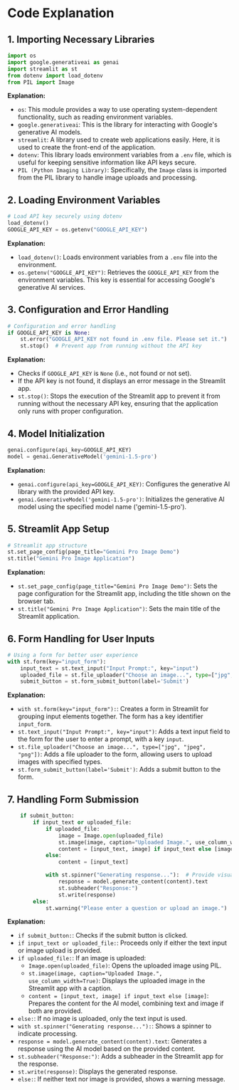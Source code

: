 
# Code Explanation

## 1. Importing Necessary Libraries

```python
import os
import google.generativeai as genai
import streamlit as st
from dotenv import load_dotenv
from PIL import Image
```

**Explanation:**
- `os`: This module provides a way to use operating system-dependent functionality, such as reading environment variables.
- `google.generativeai`: This is the library for interacting with Google's generative AI models.
- `streamlit`: A library used to create web applications easily. Here, it is used to create the front-end of the application.
- `dotenv`: This library loads environment variables from a `.env` file, which is useful for keeping sensitive information like API keys secure.
- `PIL (Python Imaging Library)`: Specifically, the `Image` class is imported from the PIL library to handle image uploads and processing.

## 2. Loading Environment Variables

```python
# Load API key securely using dotenv
load_dotenv()
GOOGLE_API_KEY = os.getenv("GOOGLE_API_KEY")
```

**Explanation:**
- `load_dotenv()`: Loads environment variables from a `.env` file into the environment.
- `os.getenv("GOOGLE_API_KEY")`: Retrieves the `GOOGLE_API_KEY` from the environment variables. This key is essential for accessing Google's generative AI services.

## 3. Configuration and Error Handling

```python
# Configuration and error handling
if GOOGLE_API_KEY is None:
    st.error("GOOGLE_API_KEY not found in .env file. Please set it.")
    st.stop()  # Prevent app from running without the API key
```

**Explanation:**
- Checks if `GOOGLE_API_KEY` is `None` (i.e., not found or not set).
- If the API key is not found, it displays an error message in the Streamlit app.
- `st.stop()`: Stops the execution of the Streamlit app to prevent it from running without the necessary API key, ensuring that the application only runs with proper configuration.

## 4. Model Initialization

```python
genai.configure(api_key=GOOGLE_API_KEY)
model = genai.GenerativeModel('gemini-1.5-pro')
```

**Explanation:**
- `genai.configure(api_key=GOOGLE_API_KEY)`: Configures the generative AI library with the provided API key.
- `genai.GenerativeModel('gemini-1.5-pro')`: Initializes the generative AI model using the specified model name ('gemini-1.5-pro').

## 5. Streamlit App Setup

```python
# Streamlit app structure
st.set_page_config(page_title="Gemini Pro Image Demo")
st.title("Gemini Pro Image Application")
```

**Explanation:**
- `st.set_page_config(page_title="Gemini Pro Image Demo")`: Sets the page configuration for the Streamlit app, including the title shown on the browser tab.
- `st.title("Gemini Pro Image Application")`: Sets the main title of the Streamlit application.

## 6. Form Handling for User Inputs

```python
# Using a form for better user experience
with st.form(key="input_form"):
    input_text = st.text_input("Input Prompt:", key="input")
    uploaded_file = st.file_uploader("Choose an image...", type=["jpg", "jpeg", "png"])
    submit_button = st.form_submit_button(label='Submit')
```

**Explanation:**
- `with st.form(key="input_form"):`: Creates a form in Streamlit for grouping input elements together. The form has a key identifier `input_form`.
- `st.text_input("Input Prompt:", key="input")`: Adds a text input field to the form for the user to enter a prompt, with a key `input`.
- `st.file_uploader("Choose an image...", type=["jpg", "jpeg", "png"])`: Adds a file uploader to the form, allowing users to upload images with specified types.
- `st.form_submit_button(label='Submit')`: Adds a submit button to the form.

## 7. Handling Form Submission

```python
    if submit_button:
        if input_text or uploaded_file:
            if uploaded_file:
                image = Image.open(uploaded_file)
                st.image(image, caption="Uploaded Image.", use_column_width=True)
                content = [input_text, image] if input_text else [image]
            else:
                content = [input_text]

            with st.spinner("Generating response..."):  # Provide visual feedback
                response = model.generate_content(content).text
                st.subheader("Response:")
                st.write(response)
        else:
            st.warning("Please enter a question or upload an image.")
```

**Explanation:**
- `if submit_button:`: Checks if the submit button is clicked.
- `if input_text or uploaded_file:`: Proceeds only if either the text input or image upload is provided.
- `if uploaded_file:`: If an image is uploaded:
  - `Image.open(uploaded_file)`: Opens the uploaded image using PIL.
  - `st.image(image, caption="Uploaded Image.", use_column_width=True)`: Displays the uploaded image in the Streamlit app with a caption.
  - `content = [input_text, image] if input_text else [image]`: Prepares the content for the AI model, combining text and image if both are provided.
- `else:`: If no image is uploaded, only the text input is used.
- `with st.spinner("Generating response..."):`: Shows a spinner to indicate processing.
- `response = model.generate_content(content).text`: Generates a response using the AI model based on the provided content.
- `st.subheader("Response:")`: Adds a subheader in the Streamlit app for the response.
- `st.write(response)`: Displays the generated response.
- `else:`: If neither text nor image is provided, shows a warning message.

